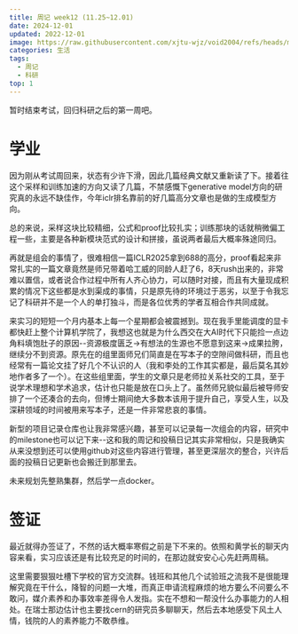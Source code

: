 ```yaml
---
title: 周记 week12 (11.25~12.01)
date: 2024-12-01
updated: 2022-12-01
image: https://raw.githubusercontent.com/xjtu-wjz/void2004/refs/heads/main/pics_for_post/Pasted%20image%2020241203144131.webp
categories: 生活
tags:
  - 周记
  - 科研
top: 1
---
```



暂时结束考试，回归科研之后的第一周吧。

# 学业
因为刚从考试周回来，状态有少许下滑，因此几篇经典文献又重新读了下。接着往这个采样和训练加速的方向又读了几篇，不禁感慨下generative model方向的研究真的永远不缺佳作，今年iclr排名靠前的好几篇高分文章也是做的生成模型方向。

总的来说，采样这块比较精细，公式和proof比较扎实；训练那块的话就稍微偏工程一些，主要是各种新模块范式的设计和拼接，虽说两者最后大概率殊途同归。

再就是组会的事情了，很难相信一篇ICLR2025拿到688的高分，proof看起来非常扎实的一篇文章竟然是师兄带着哈工威的同龄人赶了6，8天rush出来的，非常难以置信，或者说合作过程中所有人齐心协力，可以随时对接，而且有大量现成积累的情况下这些都是水到渠成的事情，只是原先待的环境过于恶劣，以至于令我忘记了科研并不是一个人的单打独斗，而是各位优秀的学者互相合作共同成就。

来实习的短短一个月内基本上每一个星期都会被震撼到。现在我手里能调度的显卡都快赶上整个计算机学院了，我想这也就是为什么西交在大AI时代下只能捡一点边角料填饱肚子的原因--资源极度匮乏->有想法的生源也不愿意到这来->成果拉胯，继续分不到资源。原先在的组里面师兄们简直是在写本子的空隙间做科研，而且也经常有一篇论文挂了好几个不认识的人（我和李处的工作其实都是，最后莫名其妙地作者多了一个）。在这些组里面，学生的文章只是老师拉关系社交的工具，至于说学术理想和学术追求，估计也只能是放在口头上了。虽然师兄貌似最后被导师安排了一个还凑合的去向，但博士期间绝大多数本该用于提升自己，享受人生，以及深耕领域的时间被用来写本子，还是一件非常悲哀的事情。

新型的项目记录仓库也让我非常感兴趣，甚至可以记录每一次组会的内容，研究中的milestone也可以记下来--这和我的周记和投稿日记其实非常相似，只是我确实从来没想到还可以使用github对这些内容进行管理，甚至更深层次的整合，兴许后面的投稿日记更新也会搬迁到那里去。

未来规划先整熟集群，然后学一点docker。

# 签证
最近就得办签证了，不然的话大概率寒假之前是下不来的。依照和黄学长的聊天内容来看，实习应该还是有比较充足的时间的，在那边就安安心心先赶两周稿。

这里需要狠狠吐槽下学校的官方交流群。钱班和其他几个试验班之流我不是很能理解究竟在干什么，降智的问题一大堆，而真正申请流程麻烦的地方要么不问要么不敢问，媒介素养和办事效率差得令人发指。实在不想和一帮没什么办事能力的人相处。在瑞士那边估计也主要找cern的研究员多聊聊天，然后去本地感受下风土人情，钱院的人的素养能力不敢恭维。

